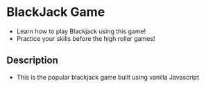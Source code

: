 # BlackJack Game

- Learn how to play Blackjack using this game!
- Practice your skills before the high roller games!

## Description

- This is the popular blackjack game built using vanilla Javascript 
